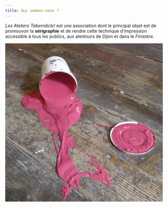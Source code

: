 ```yaml
---
title: Qui sommes-nous ?
---
```

_Les Ateliers Tabernâcle!_ est une association dont le principal objet est de promouvoir la **sérigraphie** et de rendre cette technique d'impression accessible à tous les publics, aux alentours de _Dijon_ et dans le _Finistère_.

![Un pot d'encre rose tombé au sol, qui se déverse en partie sur un vieux parquet en bis tâché](https://raw.githubusercontent.com/AteliersTabernacle/test-website-repo-3796/main/images/P1070353-768x768.jpg)